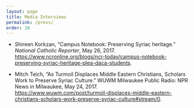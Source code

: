 ```yaml
---
layout: page
title: Media Interviews
permalink: /press/
order: 10
---
```


* Shireen Korkzan, “Campus Notebook: Preserving Syriac heritage.” _National Catholic
Reporter_, May 26, 2017. <https://www.ncronline.org/blogs/ncr-today/campus-notebook-preserving-syriac-heritage-plea-daca-students>.

* Mitch Teich, “As Turmoil Displaces Middle Eastern Christians, Scholars Work to
Preserve Syriac Culture.” WUWM Milwaukee Public Radio: NPR News in Milwaukee,
May 24, 2017. <https://www.wuwm.com/post/turmoil-displaces-middle-eastern-christians-scholars-work-preserve-syriac-culture#stream/0>.


[jekyll-organization]: https://github.com/jekyll
